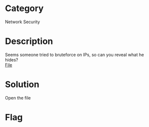# Category
Network Security
# Description
Seems someone tried to bruteforce on IPs, so can you reveal what he hides?</br>
[File](./Missey.pcap)</br>
# Solution 
Open the file 
# Flag